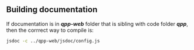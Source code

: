 ## Building documentation

If documentation is in ***qpp-web*** folder that is sibling with code folder ***qpp***, then the corrrect way to compile is:

```bash
jsdoc -c ../qpp-web/jsdoc/config.js 
```